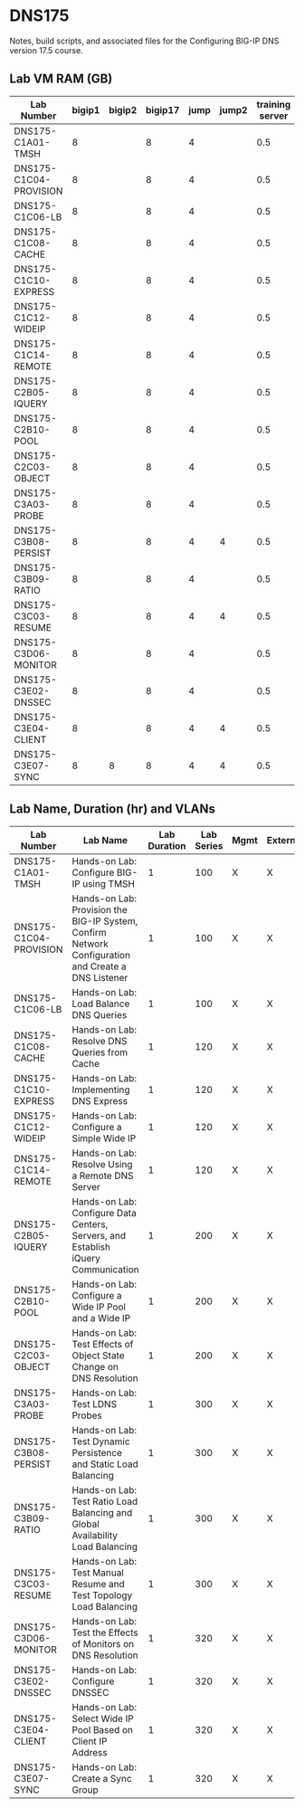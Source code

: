 # DNS175

Notes, build scripts, and associated files for the Configuring BIG-IP DNS version 17.5 course.

## Lab VM RAM (GB)

|Lab Number            |bigip1|bigip2|bigip17|jump|jump2|training server|
|----------------------|------|------|-------|----|-----|---------------|
|DNS175-C1A01-TMSH     |8     |      |8      |4   |     |0.5            |
|DNS175-C1C04-PROVISION|8     |      |8      |4   |     |0.5            |
|DNS175-C1C06-LB       |8     |      |8      |4   |     |0.5            |
|DNS175-C1C08-CACHE    |8     |      |8      |4   |     |0.5            |
|DNS175-C1C10-EXPRESS  |8     |      |8      |4   |     |0.5            |
|DNS175-C1C12-WIDEIP   |8     |      |8      |4   |     |0.5            |
|DNS175-C1C14-REMOTE   |8     |      |8      |4   |     |0.5            |
|DNS175-C2B05-IQUERY   |8     |      |8      |4   |     |0.5            |
|DNS175-C2B10-POOL     |8     |      |8      |4   |     |0.5            |
|DNS175-C2C03-OBJECT   |8     |      |8      |4   |     |0.5            |
|DNS175-C3A03-PROBE    |8     |      |8      |4   |     |0.5            |
|DNS175-C3B08-PERSIST  |8     |      |8      |4   |4    |0.5            |
|DNS175-C3B09-RATIO    |8     |      |8      |4   |     |0.5            |
|DNS175-C3C03-RESUME   |8     |      |8      |4   |4    |0.5            |
|DNS175-C3D06-MONITOR  |8     |      |8      |4   |     |0.5            |
|DNS175-C3E02-DNSSEC   |8     |      |8      |4   |     |0.5            |
|DNS175-C3E04-CLIENT   |8     |      |8      |4   |4    |0.5            |
|DNS175-C3E07-SYNC     |8     |8     |8      |4   |4    |0.5            |

## Lab Name, Duration (hr) and VLANs

|Lab Number            |Lab Name                                                                                          |Lab Duration|Lab Series|Mgmt|External|Internal|Internet|
|----------------------|--------------------------------------------------------------------------------------------------|------------|----------|----|--------|--------|--------|
|DNS175-C1A01-TMSH     |Hands-on Lab: Configure BIG-IP using TMSH                                                         |1           |100       |X   |X       |X       |        |
|DNS175-C1C04-PROVISION|Hands-on Lab: Provision the BIG-IP System, Confirm Network Configuration and Create a DNS Listener|1           |100       |X   |X       |X       |        |
|DNS175-C1C06-LB       |Hands-on Lab: Load Balance DNS Queries                                                            |1           |100       |X   |X       |X       |        |
|DNS175-C1C08-CACHE    |Hands-on Lab: Resolve DNS Queries from Cache                                                      |1           |120       |X   |X       |X       |        |
|DNS175-C1C10-EXPRESS  |Hands-on Lab: Implementing DNS Express                                                            |1           |120       |X   |X       |X       |        |
|DNS175-C1C12-WIDEIP   |Hands-on Lab: Configure a Simple Wide IP                                                          |1           |120       |X   |X       |X       |        |
|DNS175-C1C14-REMOTE   |Hands-on Lab: Resolve Using a Remote DNS Server                                                   |1           |120       |X   |X       |X       |        |
|DNS175-C2B05-IQUERY   |Hands-on Lab: Configure Data Centers, Servers, and Establish iQuery Communication                 |1           |200       |X   |X       |X       |        |
|DNS175-C2B10-POOL     |Hands-on Lab: Configure a Wide IP Pool and a Wide IP                                              |1           |200       |X   |X       |X       |        |
|DNS175-C2C03-OBJECT   |Hands-on Lab: Test Effects of Object State Change on DNS Resolution                               |1           |200       |X   |X       |X       |        |
|DNS175-C3A03-PROBE    |Hands-on Lab: Test LDNS Probes                                                                    |1           |300       |X   |X       |X       |        |
|DNS175-C3B08-PERSIST  |Hands-on Lab: Test Dynamic Persistence and Static Load Balancing                                  |1           |300       |X   |X       |X       |        |
|DNS175-C3B09-RATIO    |Hands-on Lab: Test Ratio Load Balancing and Global Availability Load Balancing                    |1           |300       |X   |X       |X       |        |
|DNS175-C3C03-RESUME   |Hands-on Lab: Test Manual Resume and Test Topology Load Balancing                                 |1           |300       |X   |X       |X       |        |
|DNS175-C3D06-MONITOR  |Hands-on Lab: Test the Effects of Monitors on DNS Resolution                                      |1           |320       |X   |X       |X       |        |
|DNS175-C3E02-DNSSEC   |Hands-on Lab: Configure DNSSEC                                                                    |1           |320       |X   |X       |X       |        |
|DNS175-C3E04-CLIENT   |Hands-on Lab: Select Wide IP Pool Based on Client IP Address                                      |1           |320       |X   |X       |X       |        |
|DNS175-C3E07-SYNC     |Hands-on Lab: Create a Sync Group                                                                 |1           |320       |X   |X       |X       |        |
